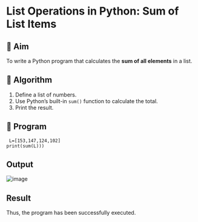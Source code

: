 # List Operations in Python: Sum of List Items

## 🎯 Aim
To write a Python program that calculates the **sum of all elements** in a list.

## 🧠 Algorithm
1. Define a list of numbers.
2. Use Python’s built-in `sum()` function to calculate the total.
3. Print the result.

## 🧾 Program
```
 L=[153,147,124,102] 
print(sum(L)))
```

## Output

![image](https://github.com/user-attachments/assets/74966964-ce87-4089-9f86-c34f58a76138)


## Result
 Thus, the program has been successfully executed.
